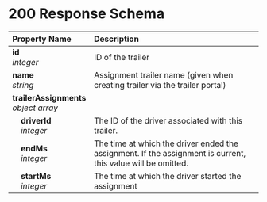 # 200 Response Schema
| Property Name | Description |
| :------------ | :---------- |
| **id**<br/>_integer_ | ID of the trailer |
| **name**<br/>_string_ | Assignment trailer name (given when creating trailer via the trailer portal) |
| **trailerAssignments**<br/>_object array_ |  |
| **&nbsp;&nbsp;&nbsp;&nbsp;driverId**<br/>_&nbsp;&nbsp;&nbsp;&nbsp;integer_ | The ID of the driver associated with this trailer. |
| **&nbsp;&nbsp;&nbsp;&nbsp;endMs**<br/>_&nbsp;&nbsp;&nbsp;&nbsp;integer_ | The time at which the driver ended the assignment. If the assignment is current, this value will be omitted. |
| **&nbsp;&nbsp;&nbsp;&nbsp;startMs**<br/>_&nbsp;&nbsp;&nbsp;&nbsp;integer_ | The time at which the driver started the assignment |
